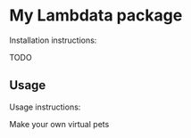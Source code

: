 # My Lambdata package

Installation instructions:

TODO


## Usage

Usage instructions:

Make your own virtual pets
